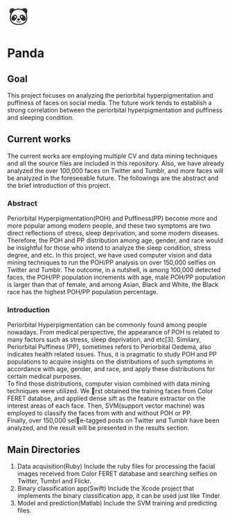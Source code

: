 ![panda](https://github.com/xuefeng7/Panda/blob/master/logo.png "Panda")
# Panda
## Goal
  This project focuses on analyzing the periorbital hyperpigmentation and puffiness of faces on social media. The future work tends to establish a strong correlation between the periorbital hyperpigmentation and puffiness and sleeping condition.
## Current works
  The current works are employing multiple CV and data mining techniques and all the source files are included in this repository. Also, we have already analyzed the over 100,000 faces on Twitter and Tumblr, and more faces will be analyzed in the foreseeable future. The followings are the abstract and the brief introduction of this project.
### Abstract
  Periorbital Hyperpigmentation(POH) and Puffiness(PP) become more and more popular among modern people, and these two symptoms are two direct reflections of stress, sleep deprivation, and some modern diseases. Therefore, the POH and PP distribution among age, gender, and race would be insightful for those who intend to analyze the sleep condition, stress degree, and etc. In this project, we have used computer vision and data mining techniques to run the POH/PP analysis on over 150,000 selfies on Twitter and Tumblr. The outcome, in a nutshell, is among 100,000 detected faces, the POH/PP population increments with age, male POH/PP population is larger than that of female, and among Asian, Black and White, the Black race has the highest POH/PP population percentage.
### Introduction
  Periorbital Hyperpigmentation can be commonly found among people nowadays. From medical perspective, the appearance of POH is related to many factors such as stress, sleep deprivation, and etc[3]. Similary, Periorbital Puffiness (PP), sometimes refers to Periorbital Oedema, also indicates health related issues. Thus, it is pragmatic to study POH and PP populations to acquire insights on the distributions of such symptoms in accordance with age, gender, and race, and apply these distributions for certain medical purposes.
  <br>To find those distributions, computer vision combined with data mining techniques were utilized. We rst obtained the training faces from Color FERET databse, and applied dense sift as the feature extractor on the interest areas of each face. Then, SVM(support vector machine) was employed to classify the faces from with and without POH or PP.
  <br>Finally, over 150,000 sele-tagged posts on Twitter and Tumblr have been analyzed, and the result will be presented in the results section.
## Main Directories
1. Data acquisition(Ruby)
  Include the ruby files for processing the facial images received from Color FERET database and searching selfies on Twitter, Tumbrl and Flickr. 
2. Binary classification app(Swift)
  Include the Xcode project that implements the binary classification app, it can be used just like Tinder.
3. Model and prediction(Matlab)
  Include the SVM training and predicting files.
